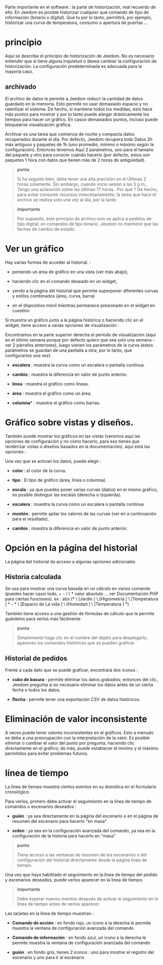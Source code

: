 Parte importante en el software : la parte de historización, real
recuerdo de ello. En Jeedom es posible historizar cualquier
qué comando de tipo de información (binario o digital). Que tu
por lo tanto, permitirá, por ejemplo, historizar una curva de temperatura,
consumo o apertura de puertas ...

principio 
========

Aquí se describe el principio de historización de Jeedom. No es
necesario entender que si tiene alguna inquietud
o desea cambiar la configuración de
historización. La configuración predeterminada es adecuada para la mayoría
caso.

archivado 
---------

El archivo de datos le permite a Jeedom reducir la cantidad de datos
guardado en la memoria. Esto permite no usar demasiado espacio y
no ralentizar el sistema. De hecho, si mantiene todos los
medidas, esto hace más puntos para mostrar y por lo tanto puede
alargar drásticamente los tiempos para hacer un gráfico. En casoo
demasiados puntos, incluso puede bloquearse
visualización gráfica.

Archivar es una tarea que comienza de noche y compacta
datos recuperados durante el día. Por defecto, Jeedom recupera todo
Datos 2h más antiguos y paquetes de 1h (uno
promedio, mínimo o máximo según la configuración). Entonces tenemos
Aquí 2 parámetros, uno para el tamaño del paquete y otro para conocer
cuándo hacerlo (por defecto, estos son paquetes
1 hora con datos que tienen más de 2 horas de antigüedad).

> **punta**
>
> Si ha seguido bien, debe tener una alta precisión en el
> Últimas 2 horas solamente. Sin embargo, cuando inicio sesión a las 5 p.m.,
> Tengo una aclaración sobre las últimas 17 horas.. Por qué ? De hecho,
> para evitar consumir recursos innecesariamente, la tarea que hace
> el archivo se realiza solo una vez al día, por la tarde.

> **importante**
>
> Por supuesto, este principio de archivo solo se aplica a pedidos de
> tipo digital; en comandos de tipo binario, Jeedom no mantiene
> que las fechas de cambio de estado.

Ver un gráfico 
========================

Hay varias formas de acceder al historial. :

-   poniendo un área de gráfico en una vista (ver más abajo),

-   haciendo clic en el comando deseado en un widget,

-   yendo a la página del historial que permite superponer
    diferentes curvas y estilos combinados (área, curva, barra)

-   en el dispositivo móvil mientras permanece presionado en el widget en cuestión

Si muestra un gráfico junto a la página histórica o haciendo clic en
el widget, tiene acceso a varias opciones de visualización :

Encontramos en la parte superior derecha el período de visualización (aquí en el último
semana porque por defecto quiero que sea solo una semana - ver
2 párrafos anteriores), luego vienen los parámetros de la curva
(estos parámetros se guardan de una pantalla a otra; por lo tanto,
que configurarlos una vez).

-   **escalera** : muestra la curva como un
    escalera o pantalla continua.

-   **cambio** : muestra la diferencia en valor de
    punto anterior.

-   **línea** : muestra el gráfico como líneas.

-   **área** : muestra el gráfico como un área.

-   **columna**\* : muestra el gráfico como barras.

Gráfico sobre vistas y diseños. 
=====================================

También puede mostrar los gráficos en las vistas (veremos aquí
las opciones de configuración y no cómo hacerlo, para eso tienes que
renderizar vistas o diseños basados en la documentación). aquí está
las opciones :

Una vez que se activan los datos, puede elegir :

-   **color** : el color de la curva.

-   **tipo** : El tipo de gráfico (área, línea o columna).

-   **escala** : ya que puedes poner varias curvas (datos)
    en el mismo gráfico, es posible distinguir las escalas
    (derecha o izquierda).

-   **escalera** : muestra la curva como un
    escalera o pantalla continua

-   **montón** : permite apilar los valores de las curvas (ver en
    a continuación para el resultado).

-   **cambio** : muestra la diferencia en valor de
    punto anterior.

Opción en la página del historial 
===============================

La página del historial da acceso a algunas opciones adicionales.

Historia calculada 
------------------

Se usa para mostrar una curva basada en un cálculo en varios
comando (puedes hacer casoi todo, + - / \ * valor absoluto ... ver
Documentación PHP para ciertas funciones). ex :
abs (* \ [Jardín \] \ [Higrometría \] \ [Temperatura \] * - * \ [Espacio de
La vida \] \ [Humedad \] \ [Temperatura \] *)

También tiene acceso a una gestión de fórmulas de cálculo que le permite
guárdelos para verlos más fácilmente

> **punta**
>
> Simplemente haga clic en el nombre del objeto para desplegarlo;
> aparecen los comandos históricos que se pueden graficar.

Historial de pedidos 
----------------------

Frente a cada dato que se puede graficar, encontrará dos íconos :

-   **cubo de basura** : permite eliminar los datos grabados; entonces
    del clic, Jeedom pregunta si es necesario eliminar los datos antes de un
    cierta fecha o todos los datos.

-   **flecha** : permite tener una exportación CSV de datos históricos.

Eliminación de valor inconsistente 
=================================

A veces puede tener valores inconsistentes en el
gráficos. Esto a menudo se debe a una preocupación con la interpretación de la
valor. Es posible eliminar o cambiar el valor del punto por
pregunta, haciendo clic directamente en el gráfico; de
más, puede establecer el mínimo y el máximo permitidos para
evitar problemas futuros.

línea de tiempo 
========

La línea de tiempo muestra ciertos eventos en su domótica en el formulario
cronológico.

Para verlos, primero debe activar el seguimiento en la línea de tiempo de
comandos o escenarios deseados :

-   **guión** : ya sea directamente en la página del escenario o en el
    página de resumen del escenario para hacerlo &quot;en masa&quot;

-   **orden** : ya sea en la configuración avanzada del comando,
    ya sea en la configuración de la historia para hacerlo en &quot;masa&quot;

> **punta**
>
> Tiene acceso a las ventanas de resumen de los escenarios o del
> configuración del historial directamente desde la página
> línea de tiempo.

Una vez que haya habilitado el seguimiento en la línea de tiempo del pedido y
escenarios deseados, puede verlos aparecer en la línea de tiempo.

> **importante**
>
> Debe esperar nuevos eventos después de activar el seguimiento
> en la línea de tiempo antes de verlos aparecer.

Las tarjetas en la línea de tiempo muestran :

-   **Comando de acción** : en fondo rojo, un ícono a la derecha le permite
    muestra la ventana de configuración avanzada del comando

-   **Comando de información** : en fondo azul, un icono a la derecha le permite
    muestra la ventana de configuración avanzada del comando

-   **guión** : en fondo gris, tienes 2 iconos : uno para mostrar
    el registro del escenario y uno para ir al escenario


